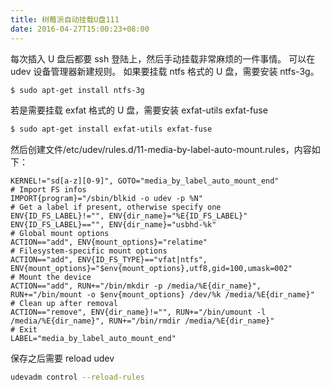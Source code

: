 ```yaml
---
title: 树莓派自动挂载U盘111
date: 2016-04-27T15:00:23+08:00
---
```


每次插入 U 盘后都要 ssh 登陆上，然后手动挂载非常麻烦的一件事情。
可以在 udev 设备管理器新建规则。
如果要挂载 ntfs 格式的 U 盘，需要安装 ntfs-3g。

```bash
$ sudo apt-get install ntfs-3g
```

若是需要挂载 exfat 格式的 U 盘，需要安装 exfat-utils exfat-fuse

```bash
$ sudo apt-get install exfat-utils exfat-fuse
```

然后创建文件/etc/udev/rules.d/11-media-by-label-auto-mount.rules，内容如下：

```
KERNEL!="sd[a-z][0-9]", GOTO="media_by_label_auto_mount_end"
# Import FS infos
IMPORT{program}="/sbin/blkid -o udev -p %N"
# Get a label if present, otherwise specify one
ENV{ID_FS_LABEL}!="", ENV{dir_name}="%E{ID_FS_LABEL}"
ENV{ID_FS_LABEL}=="", ENV{dir_name}="usbhd-%k"
# Global mount options
ACTION=="add", ENV{mount_options}="relatime"
# Filesystem-specific mount options
ACTION=="add", ENV{ID_FS_TYPE}=="vfat|ntfs", ENV{mount_options}="$env{mount_options},utf8,gid=100,umask=002"
# Mount the device
ACTION=="add", RUN+="/bin/mkdir -p /media/%E{dir_name}", RUN+="/bin/mount -o $env{mount_options} /dev/%k /media/%E{dir_name}"
# Clean up after removal
ACTION=="remove", ENV{dir_name}!="", RUN+="/bin/umount -l /media/%E{dir_name}", RUN+="/bin/rmdir /media/%E{dir_name}"
# Exit
LABEL="media_by_label_auto_mount_end"
```

保存之后需要 reload udev

```bash
udevadm control --reload-rules
```
